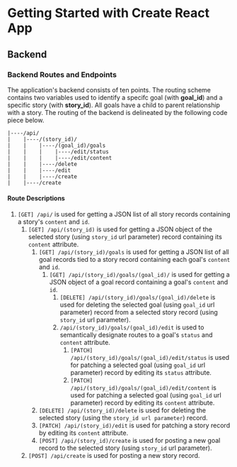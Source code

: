 # Getting Started with Create React App

## Backend

### Backend Routes and Endpoints

The application's backend consists of ten points. The routing scheme contains two variables used to identify a specifc goal (with **goal_id**) and a specific story (with **story_id**). All goals have a child to parent relationship with a story. The routing of the backend is delineated by the following code piece below.

```
|----/api/
|    |----/(story_id)/
|    |    |----/(goal_id)/goals
|    |    |    |----/edit/status
|    |    |    |----/edit/content
|    |    |----/delete
|    |    |----/edit
|    |    |----/create
|    |----/create
```

#### Route Descriptions

1. `[GET] /api/` is used for getting a JSON list of all story records containing a story's `content` and `id`.
   1. `[GET] /api/(story_id)` is used for getting a JSON object of the selected story (using `story_id` url parameter) record containing its `content` attribute.
      1. `[GET] /api/(story_id)/goals` is used for getting a JSON list of all goal records tied to a story record containing each goal's `content` and `id`.
         1. `[GET] /api/(story_id)/goals/(goal_id)/` is used for getting a JSON object of a goal record containing a goal's `content` and `id`.
            1. `[DELETE] /api/(story_id)/goals/(goal_id)/delete` is used for deleting the selected goal (using `goal_id` url parameter) record from a selected story record (using `story_id` url parameter).
            2. `/api/(story_id)/goals/(goal_id)/edit` is used to semantically designate routes to a goal's `status` and `content` attribute.
               1. `[PATCH] /api/(story_id)/goals/(goal_id)/edit/status` is used for patching a selected goal (using `goal_id` url parameter) record by editing its `status` attribute.
               2. `[PATCH] /api/(story_id)/goals/(goal_id)/edit/content` is used for patching a selected goal (using `goal_id` url parameter) record by editing its `content` attribute.
      2. `[DELETE] /api/(story_id)/delete` is used for deleting the selected story (using the `story_id url parameter`) record.
      3. `[PATCH] /api/(story_id)/edit` is used for patching a story record by editing its `content` attribute.
      4. `[POST] /api/(story_id)/create` is used for posting a new goal record to the selected story (using `story_id` url parameter).
   2. `[POST] /api/create` is used for posting a new story record.

